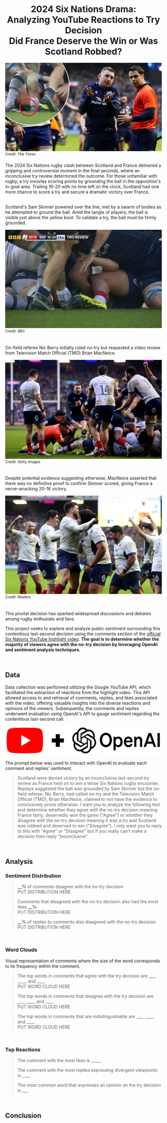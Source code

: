 <h1 style="text-align:center;"><div align="center">2024 Six Nations Drama:</div> <div align="center">Analyzing YouTube Reactions to Try Decision </div> <div align="center">Did France Deserve the Win or Was Scotland Robbed?</div></h1>

![](img/headline.jpeg)
<sup>Credit: The Times</sup>

The 2024 Six Nations rugby clash between Scotland and France delivered a gripping and controversial moment in the final seconds, where an inconclusive try review determined the outcome. For those unfamiliar with rugby, a try invovles scoring points by grounding the ball in the opposition's in-goal area. Trailing 16-20 with no time left on the clock, Scotland had one more chance to score a try and secure a dramatic victory over France.
<br><br>

Scotland's Sam Skinner powered over the line, met by a swarm of bodies as he attempted to ground the ball. Amid the tangle of players, the ball is visible just above the yellow boot. To validate a try, the ball must be firmly grounded.

![](img/skinner_try.jpeg)
<sup>Credit: BBC</sup>

<br>
On-field referee Nic Berry initially ruled no-try but requested a video review from Television Match Official (TMO) Brian MacNeice.

![](img/berry_tmo.jpeg)
<sup>Credit: Getty Images</sup>

<br>
Despite potential evidence suggesting otherwise, MacNeice asserted that there was no definitive proof to confirm Skinner scored, giving France a nerve-wracking 20-16 victory.

![](img/france_victory.jpeg)
<sup>Credit: Reuters</sup>

<br>
 This pivotal decision has sparked widespread discussions and debates among rugby enthusiats and fans.

This project seeks to explore and analyze public sentiment surrounding this contentious last-second decision using the comments section of the [official Six Nations YouTube highlight video](https://www.youtube.com/watch?v=Rcst-jIOQDo). <b>The goal is to determine whether the majority of viewers agree with the no-try decision by leveraging OpenAI and sentiment analysis techniques.</b>

<br>

## Data
Data collection was performed utilizing the Google YouTube API, which facilitated the extraction of reactions from the highlight video. This API allowed access to and retrieval of comments, replies, and likes associated with the video, offering valuable insights into the diverse reactions and opinions of the viewers. Subsequently, the comments and replies underwent evaluation using OpenAI's API to gauge sentiment regarding the contentious last-second call.

![](img/youtube_openai.png)

The prompt below was used to interact with OpenAI to evaluate each comment and replies' sentiment.
> Scotland were denied victory by an inconclusive last-second try review as France held on to win a tense Six Nations rugby encounter. Replays suggested the ball was grounded by Sam Skinner but the on-field referee, Nic Berry, had called no-try and the Television Match Official (TMO), Brian MacNeice, claimed to not have the evidence to conclusively prove otherwise. I want you to analyze the following text and determine whether they agree with the no-try decision meaning France fairly, deservedly won the game ("Agree") or whether they disagree with the no-try decision meaning it was a try and Scotland was robbed and deserved to win ("Disagree"). I only want you to reply to this with "Agree" or "Disagree" but if you really can't make a decision then reply "Inconclusive".
 

<br>

## Analysis
### Sentiment Distribution
> <b>__%</b> of comments disagree with the no-try decision
<br>PUT DISTRIBUTION HERE

> Comments that disagreed with the no-try decision also had the most likes <b>__%</b>
<br>PUT DISTRIBUTION HERE

> <b>__%</b> of replies to comments also disagreed with the no-try decision
<br>PUT DISTRIBUTION HERE

<br>

### Word Clouds
Visual representation of comments where the size of the word corresponds to its frequency within the comment.

> The top words in comments that agree with the try decision are ___, ____, and ____
<br>PUT WORD CLOUD HERE

> The top words in comments that disagree with the try decision are ___, ____, and ____
<br>PUT WORD CLOUD HERE

> The top words in comments that are indistinguishable are ___, ____, and ____
<br>PUT WORD CLOUD HERE

<br>

### Top Reactions
> The comment with the most likes is _____

> The comment with the most replies expressing divergent viewpoints is ____ 

> The most common word that expresses an opinion on the try decision is ___

<br>

## Conclusion